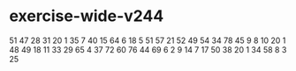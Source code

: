 # exercise-wide-v244
51
47
28
31
20
1
35
7
40
15
64
6
18
5
51
57
21
52
49
54
34
78
45
9
8
10
20
1
48
49
18
11
33
29
65
4
37
72
60
76
44
69
6
2
9
14
7
17
50
38
20
1
34
58
8
3
25
